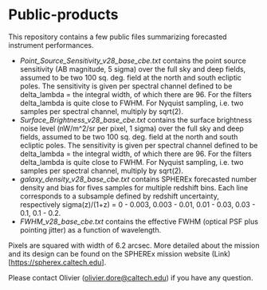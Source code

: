 # Public-products

This repository contains a few public files summarizing forecasted instrument performances. 

- *Point_Source_Sensitivity_v28_base_cbe.txt* contains the point source sensitivity (AB magnitude, 5 sigma) over the full sky and deep fields, assumed to be two 100 sq. deg. field at the north and south ecliptic poles. The sensitivity is given per spectral channel  defined to be delta_lambda = the integral width, of which there are 96.  For the filters delta_lambda is quite close to FWHM.  For Nyquist sampling, i.e. two samples per spectral channel, multiply by sqrt(2). 
- *Surface_Brightness_v28_base_cbe.txt* contains the surface  brightness noise level (nW/m^2/sr per pixel, 1 sigma) over the full sky and deep fields, assumed to be two 100 sq. deg. field at the north and south ecliptic poles. The sensitivity is given per spectral channel  defined to be delta_lambda = the integral width, of which there are 96.  For the filters delta_lambda is quite close to FWHM.  For Nyquist sampling, i.e. two samples per spectral channel, multiply by sqrt(2). 
- *galaxy_density_v28_base_cbe.txt* contains SPHEREx forecasted number density and bias for fives samples for multiple redshift bins. Each line corresponds to a subsample defined by redshift uncertainty, respectively sigma(z)/(1+z) = 0 - 0.003, 0.003 - 0.01, 0.01 - 0.03, 0.03 - 0.1, 0.1 - 0.2.
- *FWHM_v28_base_cbe.txt* contains the effective FWHM (optical PSF plus pointing jitter) as a function of wavelength.

Pixels are squared with width of 6.2 arcsec. More detailed about the mission and its design can be found on the SPHEREx mission website (Link)[https://spherex.caltech.edu].

Please contact Olivier (olivier.dore@caltech.edu) if you have any question.

